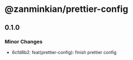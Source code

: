 # @zanminkian/prettier-config

## 0.1.0

### Minor Changes

- 6cfd8b2: feat(prettier-config): finish prettier config
